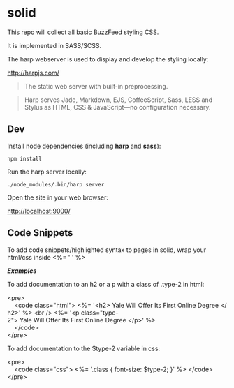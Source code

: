 # solid

This repo will collect all basic BuzzFeed styling CSS.

It is implemented in SASS/SCSS.

The harp webserver is used to display and develop the styling locally:

<http://harpjs.com/>

> The static web server with built-in preprocessing.

> Harp serves Jade, Markdown, EJS, CoffeeScript, Sass, LESS and Stylus as HTML, CSS & JavaScript—no configuration necessary.


## Dev

Install node dependencies (including **harp** and **sass**):

    npm install

Run the harp server locally:

    ./node_modules/.bin/harp server

Open the site in your web browser:

<http://localhost:9000/>


## Code Snippets

To add code snippets/highlighted syntax to pages in solid, wrap your html/css inside &lt;%= ' ' %&gt;

***Examples***

To add documentation to an h2 or a p with a class of .type-2 in html:

&lt;pre&gt;&nbsp;
<br>&nbsp;&nbsp;&nbsp;&nbsp;&lt;code&nbsp;class=&quot;html&quot;&gt;&nbsp;&lt;%=&nbsp;'&lt;h2&gt;&nbsp;Yale&nbsp;Will&nbsp;Offer&nbsp;Its&nbsp;First&nbsp;Online&nbsp;Degree&nbsp;&lt;/h2&gt;'&nbsp;%&gt;&nbsp;&lt;br&nbsp;/&gt;&nbsp;&lt;%=&nbsp;'&lt;p&nbsp;class=&quot;type-2&quot;&gt;&nbsp;Yale&nbsp;Will&nbsp;Offer&nbsp;Its&nbsp;First&nbsp;Online&nbsp;Degree&nbsp;&lt;/p&gt;'&nbsp;%&gt;&nbsp;
<br>&nbsp;&nbsp;&nbsp;&nbsp;&lt;/code&gt;
<br>&lt;/pre&gt;

To add documentation to the $type-2 variable in css:

&lt;pre&gt;&nbsp;
<br>&nbsp;&nbsp;&nbsp;&nbsp;&lt;code&nbsp;class=&quot;css&quot;&gt;&nbsp;&lt;%=&nbsp;'.class&nbsp;{&nbsp;font-size:&nbsp;$type-2;&nbsp;}'&nbsp;%&gt;&nbsp;&lt;/code&gt;
<br>&lt;/pre&gt;

